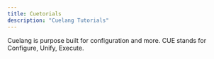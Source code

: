 ```yaml
---
title: Cuetorials
description: "Cuelang Tutorials"
---
```


Cuelang is purpose built for configuration and more.
CUE stands for Configure, Unify, Execute.

